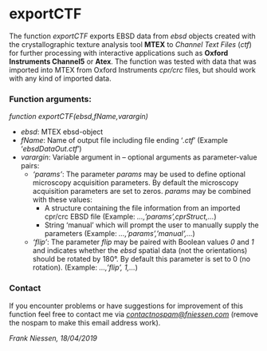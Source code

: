 # exportCTF
The function *exportCTF* exports EBSD data from *ebsd* objects created with the crystallographic texture analysis tool **MTEX** to *Channel Text Files* (*ctf*) for further processing with interactive applications such as **Oxford Instruments Channel5** or **Atex**. The function was tested with data that was imported into MTEX from Oxford Instruments *cpr/crc* files, but should work with any kind of imported data. 

### Function arguments:
*function exportCTF(ebsd,fName,varargin)*

- *ebsd*:		  MTEX ebsd-object
- *fName*:		Name of output file including file ending ‘*.ctf*’ 		(Example ‘*ebsdDataOut.ctf*’)
- *varargin*:	Variable argument in – optional arguments as parameter-value pairs:
  - *‘params’*: The parameter *params* may be used to define optional microscopy acquisition parameters. By default the microscopy acquisition parameters are set to zeros. *params* may be combined with these values:
    - A structure containing the file information from an imported cpr/crc EBSD file (Example: *…,’params’,cprStruct,…*)
    -	String ‘manual’ which will prompt the user to manually supply the parameters (Example: *…,’params’,’manual’,…*)
  - *‘flip’*:	The parameter *flip* may be paired with Boolean values *0* and *1* and indicates whether the *ebsd* spatial data (not the orientations) should be rotated by 180°. By default this parameter is set to 0 (no rotation).
	(Example: *…,’flip’, 1,…*)

### Contact

If you encounter problems or have suggestions for improvement of this function feel free to contact me via *contactnospam@fniessen.com* (remove the nospam to make this email address work).

*Frank Niessen, 18/04/2019*
